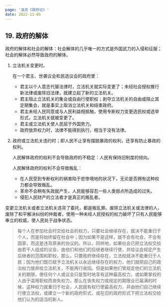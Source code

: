 ```yaml
---
page: '洛克《政府论》'
date: 2022-11-05
---
```


## 19. 政府的解体

政府的解体和社会的解体：社会解体的几乎唯一的方式是外国武力的入侵和征服；社会的解体必然导致政府的解体。

1. 立法机关变更时。

   在一个君主、世袭议会和民选议会的政府里：

   - 君主以个人意志代替法律时，立法机关就实际变更了；未经社会授权推行新法律或废除旧法律，就建立起了新的立法机关。
   - 君主阻止立法机关的集会或自由行使职权；剥夺立法机关的自由或阻止其定期集会，就是事实上取消立法机关和结束政府。
   - 君主未经人民同意或与人民利益相抵触，使用专断权力变更选民权或选举形式，立法机关就被变更了。
   - 君主或立法机关使人民屈于外国势力。
   - 政府放弃权力时，法律不能得到执行，相当于没有法律。

1. 政府或立法机关违约时；即人民不止享有摆脱暴政的权利，还享有防止暴政的权利。

   人民解体政府的权利不会导致政府的不稳定：人民有保持旧制度的倾向。

   人民解体政府的权利不会导致叛乱：

   - 在人民受到专断权利的祸害陷于悲惨境地的状况下，无论是否拥有这种权力都会导致叛乱。
   - 革命不会稍有失政就产生，人民能够容忍一些人类弱点所造成的过失。
   - 侵犯人民财产的立法者才是真正的叛乱者。

变更立法机关或者立法机关违背了委托，都是叛乱罪。废除立法机关或法律的人，废除了和平解决纠纷的仲裁者，使用一种未经人民授权的权力破坏了只有人民能够奉立的权威，使人民处于战争状态。

> 每个人在参加社会时交给社会的权力，只要社会继续存在，就决不能重归于个人，而是将始终留在社会中；因为如果不是这样，就不会有社会，不会有国家，而这是违背原来的协议的。所以，同样地，如果社会已把立法权交给由若干人组成的议会，由他们和他们的后继者继续行使，并给议会规定产生后继者的范围和职权，那么，只要政府继续存在，立法权就决不能重归于人民；因为他们既已赋予立法机关以永远继续存在的权力，他们就把自己的政治权力放弃给立法机关，不能再行收回。但是如果他们曾规定他们的立法机关的期限，使任何个人或议会只是暂时地享有这种最高权力，或如果掌权的人由于滥用职权而丧失权力，那么在丧失权力或规定的期限业已届满的时候，这种权力就重归于社会，人民就有权行使最高权力，并由他们自己继续行使立法权，或建立一个新的政府形式，或在旧的政府形式下把立法权交给他们认为的适当的新人。
